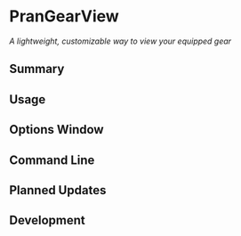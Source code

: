 # PranGearView
*A lightweight, customizable way to view your equipped gear*

## Summary

## Usage

## Options Window

## Command Line

## Planned Updates

## Development